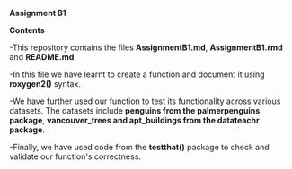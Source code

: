 **Assignment B1**


**Contents**


-This repository contains the files **AssignmentB1.md**, **AssignmentB1.rmd** and **README.md**


-In this file we have learnt to create a function and document it using **roxygen2()** syntax. 


-We have further used our function to test its functionality across various datasets. The datasets include **penguins from the palmerpenguins package**, **vancouver_trees and apt_buildings from the datateachr package**.


-Finally, we have used code from the **testthat()** package to check and validate our function's correctness. 
